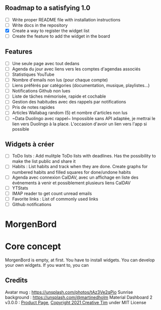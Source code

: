 ## Roadmap to a satisfying 1.0

- [ ] Write proper README file with installation instructions
- [ ] Write docs in the repository
- [x] Create a way to register the widget list
- [ ] Create the feature to add the widget in the board

## Features

- [ ] Une seule page avec tout dedans
- [ ] Agenda du jour avec liens vers les comptes d'agendas associés
- [ ] Statistiques YouTube
- [ ] Nombre d'emails non lus (pour chaque compte)
- [ ] Liens préférés par catégories (documentation, musique, playlistes…)
- [ ] Notifications Github non lues
- [ ] Liste de tâches mémorisée, rapide et cochable
- [ ] Gestion des habitudes avec des rappels par notifications
- [ ] Pris de notes rapides
- [ ] Articles Wallabag random (5) et nombre d'articles non lus
- [ ] ~Data Duolingo avec rappel~ Impossible sans API adaptée, je mettrai le lien vers Duolingo à la place. L'occasion d'avoir un lien vers l'app si possible

## Widgets à créer

- [ ] ToDo lists : Add mulitple ToDo lists with deadlines. Has the possibility to make the list public and share it
- [ ] Habits : List habits and track when they are done. Create graphs for numbered habits and filled squares for done/undone habits
- [ ] Agenda avec connexion CalDAV, avec un affichage en liste des événements à venir et possiblement plusieurs liens CalDAV
- [ ] YTStats
- [ ] IMAP reader to get count unread emails
- [ ] Favorite links : List of commonly used links
- [ ] Github notifications

# MorgenBord

# Core concept

MorgenBord is empty, at first. You have to install widgets. You can develop your own widgets. If you want to, you can 

## Credits

Avatar mug : https://unsplash.com/photos/tAz3Ve2qPio
Sunrise background : https://unsplash.com/@martinedholm
Material Dashboard 2 v3.0.0 : [Product Page](https://www.creative-tim.com/product/material-dashboard), [Copyright 2021 Creative Tim](https://www.creative-tim.com) under MIT License
